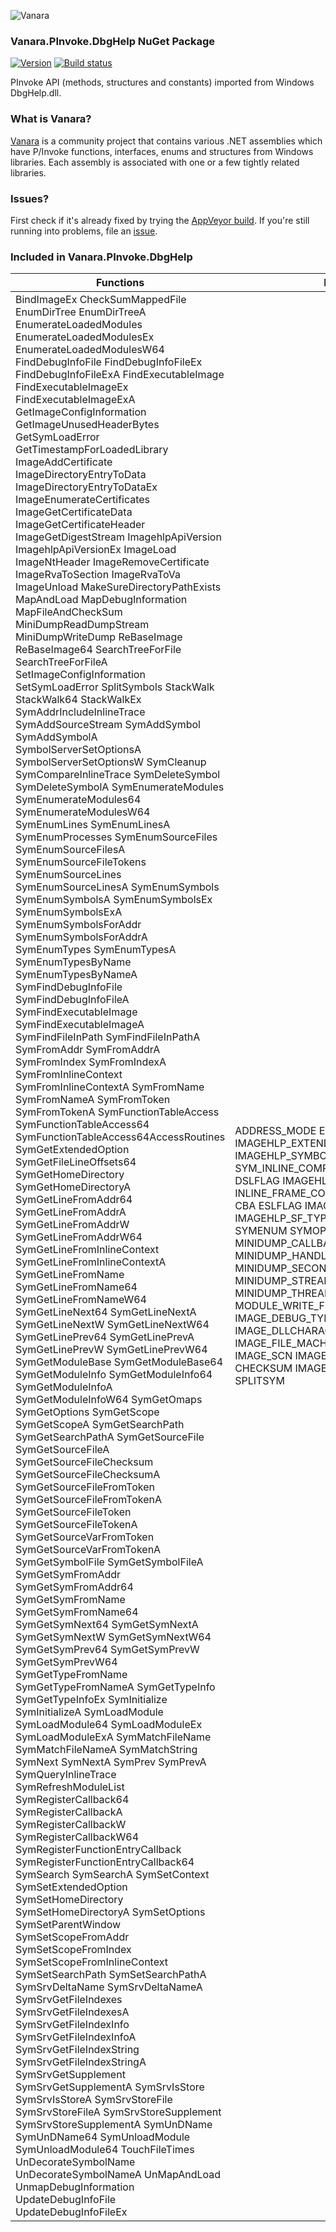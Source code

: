 ﻿![Vanara](https://raw.githubusercontent.com/dahall/Vanara/master/docs/icons/VanaraHeading.png)
### **Vanara.PInvoke.DbgHelp NuGet Package**
[![Version](https://img.shields.io/nuget/v/Vanara.PInvoke.DbgHelp?label=NuGet&style=flat-square)](https://github.com/dahall/Vanara/releases)
[![Build status](https://img.shields.io/appveyor/build/dahall/vanara?label=AppVeyor%20build&style=flat-square)](https://ci.appveyor.com/project/dahall/vanara)

PInvoke API (methods, structures and constants) imported from Windows DbgHelp.dll.

### **What is Vanara?**

[Vanara](https://github.com/dahall/Vanara) is a community project that contains various .NET assemblies which have P/Invoke functions, interfaces, enums and structures from Windows libraries. Each assembly is associated with one or a few tightly related libraries.

### **Issues?**

First check if it's already fixed by trying the [AppVeyor build](https://ci.appveyor.com/nuget/vanara-prerelease).
If you're still running into problems, file an [issue](https://github.com/dahall/Vanara/issues).

### **Included in Vanara.PInvoke.DbgHelp**

Functions | Enumerations | Structures
--- | --- | ---
BindImageEx CheckSumMappedFile EnumDirTree EnumDirTreeA EnumerateLoadedModules EnumerateLoadedModulesEx EnumerateLoadedModulesW64 FindDebugInfoFile FindDebugInfoFileEx FindDebugInfoFileExA FindExecutableImage FindExecutableImageEx FindExecutableImageExA GetImageConfigInformation GetImageUnusedHeaderBytes GetSymLoadError GetTimestampForLoadedLibrary ImageAddCertificate ImageDirectoryEntryToData ImageDirectoryEntryToDataEx ImageEnumerateCertificates ImageGetCertificateData ImageGetCertificateHeader ImageGetDigestStream ImagehlpApiVersion ImagehlpApiVersionEx ImageLoad ImageNtHeader ImageRemoveCertificate ImageRvaToSection ImageRvaToVa ImageUnload MakeSureDirectoryPathExists MapAndLoad MapDebugInformation MapFileAndCheckSum MiniDumpReadDumpStream MiniDumpWriteDump ReBaseImage ReBaseImage64 SearchTreeForFile SearchTreeForFileA SetImageConfigInformation SetSymLoadError SplitSymbols StackWalk StackWalk64 StackWalkEx SymAddrIncludeInlineTrace SymAddSourceStream SymAddSymbol SymAddSymbolA SymbolServerSetOptionsA SymbolServerSetOptionsW SymCleanup SymCompareInlineTrace SymDeleteSymbol SymDeleteSymbolA SymEnumerateModules SymEnumerateModules64 SymEnumerateModulesW64 SymEnumLines SymEnumLinesA SymEnumProcesses SymEnumSourceFiles SymEnumSourceFilesA SymEnumSourceFileTokens SymEnumSourceLines SymEnumSourceLinesA SymEnumSymbols SymEnumSymbolsA SymEnumSymbolsEx SymEnumSymbolsExA SymEnumSymbolsForAddr SymEnumSymbolsForAddrA SymEnumTypes SymEnumTypesA SymEnumTypesByName SymEnumTypesByNameA SymFindDebugInfoFile SymFindDebugInfoFileA SymFindExecutableImage SymFindExecutableImageA SymFindFileInPath SymFindFileInPathA SymFromAddr SymFromAddrA SymFromIndex SymFromIndexA SymFromInlineContext SymFromInlineContextA SymFromName SymFromNameA SymFromToken SymFromTokenA SymFunctionTableAccess SymFunctionTableAccess64 SymFunctionTableAccess64AccessRoutines SymGetExtendedOption SymGetFileLineOffsets64 SymGetHomeDirectory SymGetHomeDirectoryA SymGetLineFromAddr64 SymGetLineFromAddrA SymGetLineFromAddrW SymGetLineFromAddrW64 SymGetLineFromInlineContext SymGetLineFromInlineContextA SymGetLineFromName SymGetLineFromName64 SymGetLineFromNameW64 SymGetLineNext64 SymGetLineNextA SymGetLineNextW SymGetLineNextW64 SymGetLinePrev64 SymGetLinePrevA SymGetLinePrevW SymGetLinePrevW64 SymGetModuleBase SymGetModuleBase64 SymGetModuleInfo SymGetModuleInfo64 SymGetModuleInfoA SymGetModuleInfoW64 SymGetOmaps SymGetOptions SymGetScope SymGetScopeA SymGetSearchPath SymGetSearchPathA SymGetSourceFile SymGetSourceFileA SymGetSourceFileChecksum SymGetSourceFileChecksumA SymGetSourceFileFromToken SymGetSourceFileFromTokenA SymGetSourceFileToken SymGetSourceFileTokenA SymGetSourceVarFromToken SymGetSourceVarFromTokenA SymGetSymbolFile SymGetSymbolFileA SymGetSymFromAddr SymGetSymFromAddr64 SymGetSymFromName SymGetSymFromName64 SymGetSymNext64 SymGetSymNextA SymGetSymNextW SymGetSymNextW64 SymGetSymPrev64 SymGetSymPrevW SymGetSymPrevW64 SymGetTypeFromName SymGetTypeFromNameA SymGetTypeInfo SymGetTypeInfoEx SymInitialize SymInitializeA SymLoadModule SymLoadModule64 SymLoadModuleEx SymLoadModuleExA SymMatchFileName SymMatchFileNameA SymMatchString SymNext SymNextA SymPrev SymPrevA SymQueryInlineTrace SymRefreshModuleList SymRegisterCallback64 SymRegisterCallbackA SymRegisterCallbackW SymRegisterCallbackW64 SymRegisterFunctionEntryCallback SymRegisterFunctionEntryCallback64 SymSearch SymSearchA SymSetContext SymSetExtendedOption SymSetHomeDirectory SymSetHomeDirectoryA SymSetOptions SymSetParentWindow SymSetScopeFromAddr SymSetScopeFromIndex SymSetScopeFromInlineContext SymSetSearchPath SymSetSearchPathA SymSrvDeltaName SymSrvDeltaNameA SymSrvGetFileIndexes SymSrvGetFileIndexesA SymSrvGetFileIndexInfo SymSrvGetFileIndexInfoA SymSrvGetFileIndexString SymSrvGetFileIndexStringA SymSrvGetSupplement SymSrvGetSupplementA SymSrvIsStore SymSrvIsStoreA SymSrvStoreFile SymSrvStoreFileA SymSrvStoreSupplement SymSrvStoreSupplementA SymUnDName SymUnDName64 SymUnloadModule SymUnloadModule64 TouchFileTimes UnDecorateSymbolName UnDecorateSymbolNameA UnMapAndLoad UnmapDebugInformation UpdateDebugInfoFile UpdateDebugInfoFileEx  | ADDRESS_MODE EVENT_SEVERITY FRAME IMAGEHLP_EXTENDED_OPTIONS IMAGEHLP_SYMBOL_TYPE_INFO SYM_INLINE_COMP SYM_STKWALK UNDNAME DSLFLAG IMAGEHLP_GTI_FLAGS INLINE_FRAME_CONTEXT SYM_TYPE SYMFLAG CBA ESLFLAG IMAGEHLP_HD_TYPE IMAGEHLP_SF_TYPE SLMFLAG SSRVOPT SYMENUM SYMOPT SYMSEARCH SYMSTOREOPT MINIDUMP_CALLBACK_TYPE MINIDUMP_HANDLE_OBJECT_INFORMATION_TYPE MINIDUMP_SECONDARY_FLAGS MINIDUMP_STREAM_TYPE MINIDUMP_THREAD_INFO_FLAG MINIDUMP_TYPE MODULE_WRITE_FLAGS THREAD_WRITE_FLAGS IMAGE_DEBUG_TYPE IMAGE_DIRECTORY_ENTRY IMAGE_DLLCHARACTERISTICS IMAGE_FILE IMAGE_FILE_MACHINE IMAGE_OPTIONAL_MAGIC IMAGE_SCN IMAGE_SUBSYSTEM BINDOPTS CHECKSUM IMAGEHLP_STATUS_REASON SPLITSYM                                                                                                                                                                                  | ADDRESS ADDRESS64 API_VERSION IMAGE_DEBUG_INFORMATION IMAGEHLP_CBA_EVENT IMAGEHLP_CBA_READ_MEMORY IMAGEHLP_DEFERRED_SYMBOL_LOAD IMAGEHLP_DEFERRED_SYMBOL_LOAD64 IMAGEHLP_DEFERRED_SYMBOL_LOADW64 IMAGEHLP_DUPLICATE_SYMBOL64 IMAGEHLP_GET_TYPE_INFO_PARAMS IMAGEHLP_LINE IMAGEHLP_LINE64 IMAGEHLP_MODULE IMAGEHLP_MODULE64 IMAGEHLP_STACK_FRAME IMAGEHLP_SYMBOL IMAGEHLP_SYMBOL64 IMAGEHLP_SYMBOLW IMAGEHLP_SYMBOLW64 KDHELP KDHELP64 LOADED_IMAGE MODLOAD_CVMISC MODLOAD_DATA OMAP SOURCEFILE SRCCODEINFO STACKFRAME STACKFRAME_EX STACKFRAME64 SYMBOL_INFO SYMSRV_INDEX_INFO TI_FINDCHILDREN_PARAMS CONTEXT CPU_INFORMATION MINIDUMP_CALLBACK_INFORMATION MINIDUMP_CALLBACK_INPUT MINIDUMP_CALLBACK_OUTPUT MINIDUMP_DIRECTORY MINIDUMP_EXCEPTION MINIDUMP_EXCEPTION_INFORMATION MINIDUMP_EXCEPTION_STREAM MINIDUMP_FUNCTION_TABLE_DESCRIPTOR MINIDUMP_FUNCTION_TABLE_STREAM MINIDUMP_HANDLE_DATA_STREAM MINIDUMP_HANDLE_DESCRIPTOR MINIDUMP_HANDLE_DESCRIPTOR_2 MINIDUMP_HANDLE_OBJECT_INFORMATION MINIDUMP_HANDLE_OPERATION_LIST MINIDUMP_HEADER MINIDUMP_INCLUDE_MODULE_CALLBACK MINIDUMP_INCLUDE_THREAD_CALLBACK MINIDUMP_IO_CALLBACK MINIDUMP_LOCATION_DESCRIPTOR MINIDUMP_MEMORY_DESCRIPTOR MINIDUMP_MEMORY_INFO MINIDUMP_MEMORY_INFO_LIST MINIDUMP_MEMORY_LIST MINIDUMP_MISC_INFO MINIDUMP_MISC_INFO_2 MINIDUMP_MODULE MINIDUMP_MODULE_CALLBACK MINIDUMP_MODULE_LIST MINIDUMP_READ_MEMORY_FAILURE_CALLBACK MINIDUMP_STRING MINIDUMP_SYSTEM_INFO MINIDUMP_THREAD MINIDUMP_THREAD_CALLBACK MINIDUMP_THREAD_EX MINIDUMP_THREAD_EX_CALLBACK MINIDUMP_THREAD_EX_LIST MINIDUMP_THREAD_INFO MINIDUMP_THREAD_INFO_LIST MINIDUMP_THREAD_LIST MINIDUMP_UNLOADED_MODULE MINIDUMP_UNLOADED_MODULE_LIST MINIDUMP_USER_STREAM MINIDUMP_USER_STREAM_INFORMATION MINIDUMP_VM_POST_READ_CALLBACK MINIDUMP_VM_PRE_READ_CALLBACK MINIDUMP_VM_QUERY_CALLBACK LIST_ENTRY FPO_DATA IMAGE_RUNTIME_FUNCTION_ENTRY IMAGE_COFF_SYMBOLS_HEADER IMAGE_DATA_DIRECTORY IMAGE_DEBUG_DIRECTORY IMAGE_EXPORT_DIRECTORY IMAGE_FILE_HEADER IMAGE_FUNCTION_ENTRY IMAGE_LOAD_CONFIG_CODE_INTEGRITY IMAGE_LOAD_CONFIG_DIRECTORY32 IMAGE_LOAD_CONFIG_DIRECTORY64 IMAGE_NT_HEADERS IMAGE_OPTIONAL_HEADER IMAGE_SECTION_HEADER X86CPUINFO OTHERCPUINFO <_DataDirectory>e__FixedBuffer MISC                                                                                                                       
